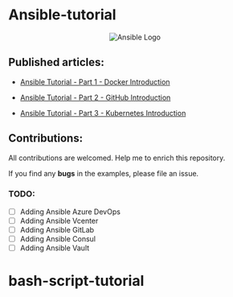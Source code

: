 # Ansible-tutorial

<p align="center">
 <img alt="Ansible Logo" src="https://cdn.educba.com/academy/wp-content/uploads/2019/10/ansible-architecture.png.webp">
</p>


## Published articles:

 - [Ansible Tutorial - Part 1 - Docker Introduction]()

 - [Ansible Tutorial - Part 2 - GitHub Introduction]()

 - [Ansible Tutorial - Part 3 - Kubernetes Introduction]()


## Contributions:

All contributions are welcomed. Help me to enrich this repository.

If you find any **bugs** in the examples, please file an issue.

### TODO:

 - [ ] Adding Ansible Azure DevOps
 - [ ] Adding Ansible Vcenter
 - [ ] Adding Ansible GitLab
 - [ ] Adding Ansible Consul
 - [ ] Adding Ansible Vault

# bash-script-tutorial


